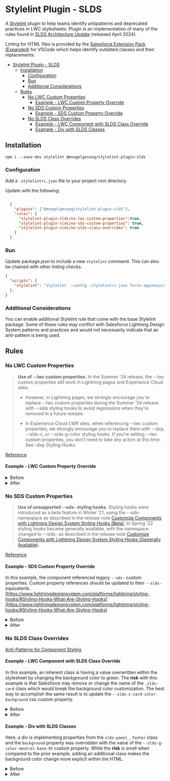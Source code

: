 # Stylelint Plugin - SLDS

A [Stylelint](https://stylelint.io/) plugin to help teams identify antipatterns and deprecated practices in LWC stylesheets. Plugin is an implementation of many of the rules found in [SLDS Architecture Update](https://help.salesforce.com/s/articleView?id=001622574&type=1) (released April 2024).

Linting for HTML files is provided by the [Salesforce Extension Pack (Expanded)](https://marketplace.visualstudio.com/items?itemName=salesforce.salesforcedx-vscode-expanded) for VSCode which helps identify outdated classes and their replacements.

- [Stylelint Plugin - SLDS](#stylelint-plugin---slds)
  - [Installation](#installation)
    - [Configuration](#configuration)
    - [Run](#run)
    - [Additional Considerations](#additional-considerations)
  - [Rules](#rules)
    - [No LWC Custom Properties](#no-lwc-custom-properties)
      - [Example - LWC Custom Property Override](#example---lwc-custom-property-override)
    - [No SDS Custom Properties](#no-sds-custom-properties)
      - [Example - SDS Custom Property Override](#example---sds-custom-property-override)
    - [No SLDS Class Overrides](#no-slds-class-overrides)
      - [Example - LWC Component with SLDS Class Override](#example---lwc-component-with-slds-class-override)
      - [Example - Div with SLDS Classes](#example---div-with-slds-classes)

## Installation

`npm i --save-dev stylelint @mvogelgesang/stylelint-plugin-slds`

### Configuration

Add a `.stylelintrc.json` file to your project root directory.

Update with the following:

```json

  {
    "plugins": ["@mvogelgesang/stylelint-plugin-slds"],
    "rules": {
      "stylelint-plugin-slds/no-lwc-custom-properties":true, 
      "stylelint-plugin-slds/no-sds-custom-properties": true,
      "stylelint-plugin-slds/no-slds-class-overrides": true
    }
  }
```

### Run

Update package.json to include a new `stylelint` command. This can also be chained with other linting checks.

```json
{
  "scripts": {
    "stylelint": "stylelint --config .stylelintrc.json force-app/main/default/lwc/**/*.css",
  },
}
```

### Additional Considerations

You can enable additional Stylelint rule that come with the base Stylelint package. Some of these rules may conflict with Salesforce Lightning Design System patterns and practices and would not necessarily indicate that an anti-pattern is being used.

## Rules

### No LWC Custom Properties

> **Use of --lwc custom properties.** In the Summer ’24 release, the --lwc custom properties still work in Lightning pages and Experience Cloud sites.
>
> - However, in Lightning pages, we strongly encourage you to replace --lwc custom properties during the Summer ’24 release with --slds styling hooks to avoid regressions when they’re removed in a future release.
>
> - In Experience Cloud LWR sites, when referencing  --lwc custom properties, we strongly encourage you to replace them with --dxp,  --slds-c, or --slds-g-color styling hooks. If you’re setting --lwc custom properties, you don’t need to take any action at this time. See  –dxp Styling Hooks.

[Reference](https://help.salesforce.com/s/articleView?id=001622574&type=1)

#### Example - LWC Custom Property Override

<details>
<summary>Before</summary>

```css
:host {
  --lwc-fontSize3: 2rem;
}
```

```html
<lightning-card title="Hello" >
  <p class="slds-var-p-horizontal_small">The footer on this card has had a CSS override applied using the lwc custom property rather than slds.</p>
  <p slot="footer">Card Footer</p>
</lightning-card>
```

</details>

<details>
<summary>After</summary>

```css

:host {
  --slds-c-card-footer-font-size: 3rem;
}
```

```html
<lightning-card title="Hello" >
  <p class="slds-var-p-horizontal_small">The footer on this card now uses the slds custom property as a replacement for lwc.</p>
  <p slot="footer">Card Footer</p>
</lightning-card>
```

</details>

### No SDS Custom Properties

> **Use of unsupported --sds- styling hooks.** Styling hooks were introduced as a beta feature in Winter ’21, using the --sds- namespace as described in the release note [Customize Components with Lightning Design System Styling Hooks (Beta)](http://sfdc.co/stylehooks-beta). In Spring ’22 styling hooks became generally available, with the namespace changed to –-slds- as described in the release note [Customize Components with Lightning Design System Styling Hooks (Generally Available)](http://sfdc.co/stylehooks-ga).

[Reference](https://help.salesforce.com/s/articleView?id=001622574&type=1)

#### Example - SDS Custom Property Override

In this example, the component referenced legacy `--sds-` custom properties. Custom property references should be updated to their `--slds-` equivalents. [https://www.lightningdesignsystem.com/platforms/lightning/styling-hooks/#Styling-Hooks-What-Are-Styling-Hooks](https://www.lightningdesignsystem.com/platforms/lightning/styling-hooks/#Styling-Hooks-What-Are-Styling-Hooks)

<details>
<summary>Before</summary>

```css
:host {
  --sds-c-button-brand-color-background: #BB00FF;
  --sds-c-button-brand-color-background-hover: #8700B8;
  --sds-c-button-brand-color-border: #BB00FF;
  --sds-c-button-brand-color-border-hover: #8700B8;
}
```

```html
<lightning-button
  variant="brand"
  label="Overridden Styles"
  title="Looks like a link"
></lightning-button>
```

</details>

<details>
<summary>After</summary>

```css

:host {
  --slds-c-button-brand-color-background: #BB00FF;
  --slds-c-button-brand-color-background-hover: #8700B8;
  --slds-c-button-brand-color-border: #BB00FF;
  --slds-c-button-brand-color-border-hover,: #8700B8;
}
```

```html
<lightning-button
  variant="brand"
  label="Overridden Styles"
  title="Looks like a link"
></lightning-button>
```

</details>

### No SLDS Class Overrides

[Anti-Patterns for Component Styling](https://developer.salesforce.com/docs/platform/lwc/guide/create-components-css-antipatterns.html#anti-pattern-overriding-slds-classes)

#### Example - LWC Component with SLDS Class Override

In this example, an inherent class is having a value overwritten within the stylesheet by changing the background color to green. The **risk** with this example is that Salesforce may remove or change the name of the `.slds-card` class which would break the background color customization. The best way to accomplish the same result is to update the `--slds-c-card-color-background` css custom property.
<details>
<summary>Before</summary>

```css
.slds-card {
  background-color: green;
}
```

```html
<lightning-card>
  <h1 slot="title">My Card</h1>
  <p>I am the body</p>
  <div slot="footer">
    <p>I am the footer</p>
  </div>
</lightning-card>
```
</details>

<details>
<summary>After</summary>

```css
:host {
  --slds-c-card-color-background: green;
}
```

```html
<lightning-card>
  <h1 slot="title">My Card</h1>
  <p>I am the body</p>
  <div slot="footer">
    <p>I am the footer</p>
  </div>
```
</details>

#### Example - Div with SLDS Classes

Here, a div is implementing properties from the `slds-panel__footer` class and the `background` property was overridden with the value of the `--slds-g-color-neutral-base-95` custom property. While the **risk** is small when compared to the prior example, adding an additional class makes the background color change more explicit within the HTML.

<details>
<summary>Before</summary>

```css
.slds-panel__footer {
  background: var(--slds-g-color-neutral-base-95, #f3f3f3);
}
```

```html
<div class="slds-panel__footer" >
    <slot name="footer" onslotchange={handleFooterSlotChange}></slot>
</div>
```
</details>

<details>
<summary>After</summary>

```css
.custom-background {
  background: var(--slds-g-color-neutral-base-95, #f3f3f3);
}
```

```html
<div class="slds-panel__footer custom-background" >
    <slot name="footer" onslotchange={handleFooterSlotChange}></slot>
</div>
```

</details>